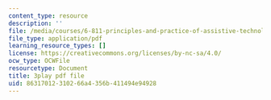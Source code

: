 ```yaml
---
content_type: resource
description: ''
file: /media/courses/6-811-principles-and-practice-of-assistive-technology-fall-2014/86317012310266a4356b411494e94928_x18bMLW4eO4.pdf
file_type: application/pdf
learning_resource_types: []
license: https://creativecommons.org/licenses/by-nc-sa/4.0/
ocw_type: OCWFile
resourcetype: Document
title: 3play pdf file
uid: 86317012-3102-66a4-356b-411494e94928
---
```

